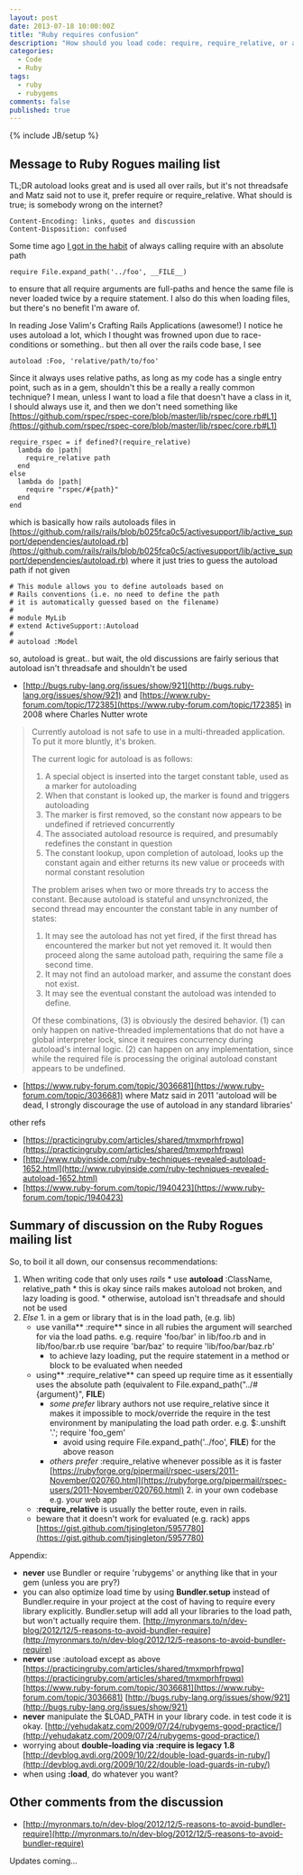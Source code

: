 ```yaml
---
layout: post
date: 2013-07-18 10:00:00Z
title: "Ruby requires confusion"
description: "How should you load code: require, require_relative, or autoload?"
categories:
  - Code
  - Ruby
tags:
  - ruby
  - rubygems
comments: false
published: true
---
```

{% include JB/setup %}

## Message to Ruby Rogues mailing list

TL;DR autoload looks great and is used all over rails, but it's not threadsafe and Matz said not to use it, prefer require or require_relative.  What should is true; is somebody wrong on the internet?

    Content-Encoding: links, quotes and discussion
    Content-Disposition: confused

Some time ago [I got in the habit](http://devblog.avdi.org/2009/10/22/double-load-guards-in-ruby/) of always calling require with an absolute path

    require File.expand_path('../foo', __FILE__)

to ensure that all require arguments are full-paths and hence the same file is never loaded twice by a require statement.  I also do this when loading files, but there's no benefit I'm aware of.

In reading Jose Valim's Crafting Rails Applications (awesome!) I notice he uses autoload a lot, which I thought was frowned upon due to race-conditions or something.. but then all over the rails code base, I see

    autoload :Foo, 'relative/path/to/foo'

Since it always uses relative paths, as long as my code has a single entry point, such as in a gem, shouldn't this be a really a really common technique? I mean, unless I want to load a file that doesn't have a class in it, I should always use it, and then we don't need something like [https://github.com/rspec/rspec-core/blob/master/lib/rspec/core.rb#L1](https://github.com/rspec/rspec-core/blob/master/lib/rspec/core.rb#L1)


    require_rspec = if defined?(require_relative)
      lambda do |path|
        require_relative path
      end
    else
      lambda do |path|
        require "rspec/#{path}"
      end
    end


which is basically how rails autoloads files in [https://github.com/rails/rails/blob/b025fca0c5/activesupport/lib/active_support/dependencies/autoload.rb](https://github.com/rails/rails/blob/b025fca0c5/activesupport/lib/active_support/dependencies/autoload.rb)  where it just tries to guess the autoload path if not given

    # This module allows you to define autoloads based on
    # Rails conventions (i.e. no need to define the path
    # it is automatically guessed based on the filename)
    #
    # module MyLib
    # extend ActiveSupport::Autoload
    #
    # autoload :Model

so, autoload is great.. but wait, the old discussions are fairly serious that autoload isn't threadsafe and shouldn't be used

* [http://bugs.ruby-lang.org/issues/show/921](http://bugs.ruby-lang.org/issues/show/921) and [https://www.ruby-forum.com/topic/172385](https://www.ruby-forum.com/topic/172385) in 2008 where Charles Nutter wrote

> Currently autoload is not safe to use in a multi-threaded application. To put it more bluntly, it's broken.
> 
> The current logic for autoload is as follows:
> 
> 1. A special object is inserted into the target constant table, used as a marker for autoloading
> 2. When that constant is looked up, the marker is found and triggers autoloading
> 3. The marker is first removed, so the constant now appears to be undefined if retrieved concurrently
> 4. The associated autoload resource is required, and presumably redefines the constant in question
> 5. The constant lookup, upon completion of autoload, looks up the constant again and either returns its new value or proceeds with normal constant resolution
> 
> The problem arises when two or more threads try to access the constant. Because autoload is stateful and unsynchronized, the second thread may encounter the constant table in any number of states:
> 
> 1. It may see the autoload has not yet fired, if the first thread has encountered the marker but not yet removed it. It would then proceed along the same autoload path, requiring the same file a second time.
> 2. It may not find an autoload marker, and assume the constant does not exist.
> 3. It may see the eventual constant the autoload was intended to define.
> 
> Of these combinations, (3) is obviously the desired behavior. (1) can only happen on native-threaded implementations that do not have a global interpreter lock, since it requires concurrency during autoload's internal logic. (2) can happen on any implementation, since while the required file is processing the original autoload constant appears to be undefined.

* [https://www.ruby-forum.com/topic/3036681](https://www.ruby-forum.com/topic/3036681) where Matz said in 2011 'autoload will be dead, I strongly discourage the use of autoload in any standard libraries'

other refs

* [https://practicingruby.com/articles/shared/tmxmprhfrpwq](https://practicingruby.com/articles/shared/tmxmprhfrpwq)
* [http://www.rubyinside.com/ruby-techniques-revealed-autoload-1652.html](http://www.rubyinside.com/ruby-techniques-revealed-autoload-1652.html)
* [https://www.ruby-forum.com/topic/1940423](https://www.ruby-forum.com/topic/1940423)


## Summary of discussion on the Ruby Rogues mailing list

So, to boil it all down, our consensus recommendations:

  1. When writing code that only uses _rails_
    * use **autoload** :ClassName, relative_path
    * this is okay since rails makes autoload not broken, and lazy loading is good.
    * otherwise, autoload isn't threadsafe and should not be used
  2. _Else_
    1. in a gem or library that is in the load path, (e.g. lib)
      * use vanilla** :require** since in all rubies the argument will searched for via the load paths. e.g. require 'foo/bar' in lib/foo.rb and in lib/foo/bar.rb use require 'bar/baz' to require 'lib/foo/bar/baz.rb'
        * to achieve lazy loading, put the require statement in a method or block to be evaluated when needed
      * using** :require_relative** can speed up require time as it essentially uses the absolute path (equivalent to File.expand_path("../#{argument}", __FILE__)
        * _some prefer_ library authors not use require_relative since it makes it impossible to mock/override the require in the test environment by manipulating the load path order. e.g. $:.unshift '.'; require 'foo_gem'
          * avoid using require File.expand_path('../foo', __FILE__) for the above reason
        * _others prefer_ :require_relative whenever possible as it is faster [https://rubyforge.org/pipermail/rspec-users/2011-November/020760.html](https://rubyforge.org/pipermail/rspec-users/2011-November/020760.html)
    2. in your own codebase e.g. your web app
      * :**require_relative** is usually the better route, even in rails.
      * beware that it doesn't work for evaluated (e.g. rack) apps [https://gist.github.com/tjsingleton/5957780](https://gist.github.com/tjsingleton/5957780)

Appendix:

  * **never** use Bundler or require 'rubygems' or anything like that in your gem (unless you are pry?)
  * you can also optimize load time by using **Bundler.setup** instead of Bundler.require in your project at the cost of having to require every library explicitly. Bundler.setup will add all your libraries to the load path, but won't actually require them. [http://myronmars.to/n/dev-blog/2012/12/5-reasons-to-avoid-bundler-require](http://myronmars.to/n/dev-blog/2012/12/5-reasons-to-avoid-bundler-require)
  * **never** use :autoload except as above [https://practicingruby.com/articles/shared/tmxmprhfrpwq](https://practicingruby.com/articles/shared/tmxmprhfrpwq) [https://www.ruby-forum.com/topic/3036681](https://www.ruby-forum.com/topic/3036681)  [http://bugs.ruby-lang.org/issues/show/921](http://bugs.ruby-lang.org/issues/show/921)
  * **never** manipulate the $LOAD_PATH in your library code. in test code it is okay. [http://yehudakatz.com/2009/07/24/rubygems-good-practice/](http://yehudakatz.com/2009/07/24/rubygems-good-practice/)
  * worrying about **double-loading via :require is legacy 1.8** [http://devblog.avdi.org/2009/10/22/double-load-guards-in-ruby/](http://devblog.avdi.org/2009/10/22/double-load-guards-in-ruby/)
  * when using **:load**, do whatever you want?

## Other comments from the discussion

  * [http://myronmars.to/n/dev-blog/2012/12/5-reasons-to-avoid-bundler-require](http://myronmars.to/n/dev-blog/2012/12/5-reasons-to-avoid-bundler-require)

Updates coming...
